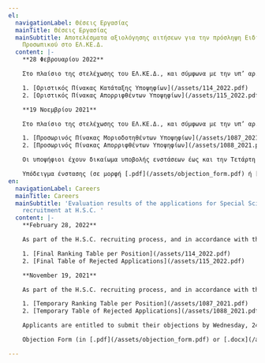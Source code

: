 ```yaml
---
el:
  navigationLabel: Θέσεις Εργασίας
  mainTitle: Θέσεις Εργασίας
  mainSubtitle: Αποτελέσματα αξιολόγησης αιτήσεων για την πρόσληψη Ειδικού Επιστημονικού
    Προσωπικού στο ΕΛ.ΚΕ.Δ.
  content: |-
    **28 Φεβρουαρίου 2022**

    Στο πλαίσιο της στελέχωσης του ΕΛ.ΚΕ.Δ., και σύμφωνα με την υπ’ αρ. οικ.129/19-2-2021 [Προκήρυξη](https://res.cloudinary.com/front-end-matters/image/upload/v1614419555/hellenic-space-center/%CE%A0%CF%81%CE%BF%CE%BA%CE%AE%CF%81%CF%85%CE%BE%CE%B7.pdf) (Τεύχος Προκηρύξεων Α.Σ.Ε.Π. 8/26.02.2021), ανακοινώνονται ο Οριστικός Πίνακας Κατάταξης Υποψηφίων και ο Οριστικός Πίνακας Απορριφθέντων Υποψηφίων, για την πλήρωση δέκα (10) θέσεων Ειδικού Επιστημονικού Προσωπικού.

    1. [Οριστικός Πίνακας Κατάταξης Υποψηφίων](/assets/114_2022.pdf)
    2. [Οριστικός Πίνακας Απορριφθέντων Υποψηφίων](/assets/115_2022.pdf)

    **19 Νοεμβρίου 2021**

    Στο πλαίσιο της στελέχωσης του ΕΛ.ΚΕ.Δ., και σύμφωνα με την υπ’ αρ. οικ.129/19-2-2021 [Προκήρυξη](https://res.cloudinary.com/front-end-matters/image/upload/v1614419555/hellenic-space-center/%CE%A0%CF%81%CE%BF%CE%BA%CE%AE%CF%81%CF%85%CE%BE%CE%B7.pdf) (Τεύχος Προκηρύξεων Α.Σ.Ε.Π. 8/26.02.2021), ανακοινώνονται τα αποτελέσματα της αξιολόγησης των αιτήσεων των υποψηφίων για την πλήρωση δέκα (10) θέσεων Ειδικού Επιστημονικού Προσωπικού.

    1. [Προσωρινός Πίνακας Μοριοδοτηθέντων Υποψηφίων](/assets/1087_2021.pdf)
    2. [Προσωρινός Πίνακας Απορριφθέντων Υποψηφίων](/assets/1088_2021.pdf)

    Οι υποψήφιοι έχουν δικαίωμα υποβολής ενστάσεων έως και την Τετάρτη 24 Νοεμβρίου 2021, ως τις 23:59, αποκλειστικά μέσω ηλεκτρονικής αλληλογραφίας, αποστέλλοντας συμπληρωμένο το Υπόδειγμα Ένστασης στη Γραμματεία του ΕΛ.ΚΕ.Δ. στη διεύθυνση ηλ. ταχ. [sec@hsc.gov.gr](mailto:sec@hsc.gov.gr).

    Υπόδειγμα ένστασης (σε μορφή [.pdf](/assets/objection_form.pdf) ή [.](/assets/_.docx)[docx](/assets/objection_form.docx))
en:
  navigationLabel: Careers
  mainTitle: Careers
  mainSubtitle: 'Evaluation results of the applications for Special Scientific Personnel
    recruitment at H.S.C. '
  content: |-
    **February 28, 2022**

    As part of the H.S.C. recruiting process, and in accordance with the relevant [Proclamation](https://res.cloudinary.com/front-end-matters/image/upload/v1614419555/hellenic-space-center/%CE%A0%CF%81%CE%BF%CE%BA%CE%AE%CF%81%CF%85%CE%BE%CE%B7.pdf), the final evaluation results of the applications for ten (10) positions of Special Scientific Personnel have been announced.

    1. [Final Ranking Table per Position](/assets/114_2022.pdf)
    2. [Final Table of Rejected Applications](/assets/115_2022.pdf)

    **November 19, 2021**

    As part of the H.S.C. recruiting process, and in accordance with the relevant [Proclamation](https://res.cloudinary.com/front-end-matters/image/upload/v1614419555/hellenic-space-center/%CE%A0%CF%81%CE%BF%CE%BA%CE%AE%CF%81%CF%85%CE%BE%CE%B7.pdf), the evaluation results of the applications for ten (10) positions of Special Scientific Personnel have been announced.

    1. [Temporary Ranking Table per Position](/assets/1087_2021.pdf)
    2. [Temporary Table of Rejected Applications](/assets/1088_2021.pdf)

    Applicants are entitled to submit their objections by Wednesday, 24th of November 2021, 23:59, via e-mail exclusively, by sending a filled Objection Form at the H.S.C. Secretariat, [sec@hsc.gov.gr](mailto:sec@hsc.gov.gr).

    Objection Form (in [.pdf](/assets/objection_form.pdf) or [.docx](/assets/objection_form.docx) format)

---
```


